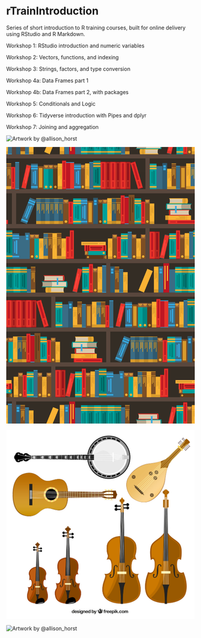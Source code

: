 # rTrainIntroduction

Series of short introduction to R training courses, built for online delivery using RStudio and R Markdown.

Workshop 1: RStudio introduction and numeric variables

Workshop 2: Vectors, functions, and indexing

Workshop 3: Strings, factors, and type conversion

Workshop 4a: Data Frames part 1

Workshop 4b: Data Frames part 2, with packages

Workshop 5: Conditionals and Logic

Workshop 6: Tidyverse introduction with Pipes and dplyr

Workshop 7: Joining and aggregation

![Artwork by @allison_horst](https://github.com/allisonhorst/stats-illustrations/blob/master/rstats-artwork/r_first_then.png?raw=true)


![Designed by macrovector / Freepik](https://github.com/andrewmoles2/rTrainIntroduction/blob/master/Workshop2/images/6714.jpg?raw=true)


![](https://github.com/andrewmoles2/rTrainIntroduction/blob/master/Workshop2/images/22895-NUNWT2.jpg?raw=true)


![Artwork by @allison_horst](https://github.com/allisonhorst/stats-illustrations/blob/master/rstats-artwork/tidydata_6.jpg?raw=true)




